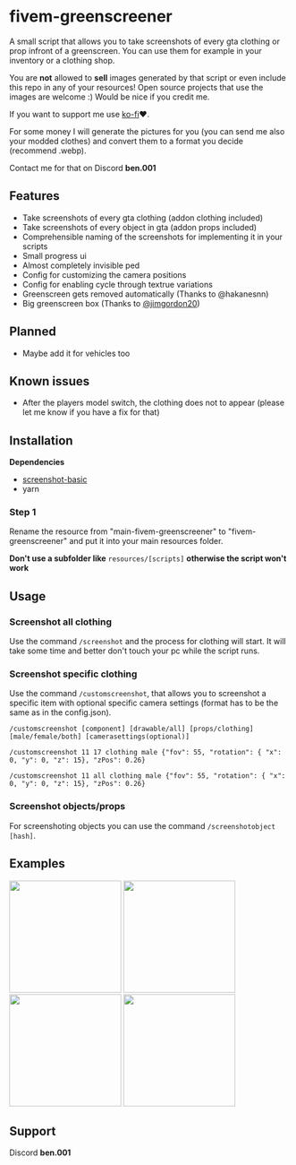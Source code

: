 # fivem-greenscreener
A small script that allows you to take screenshots of every gta clothing or prop infront of a greenscreen.
You can use them for example in your inventory or a clothing shop.

You are **not** allowed to **sell** images generated by that script or even include this repo in any of your resources! Open source projects that use the images are welcome :) Would be nice if you credit me.

If you want to support me use [ko-fi](https://ko-fi.com/bentix)❤️​.

For some money I will generate the pictures for you (you can send me also your modded clothes) and convert them to a format you decide (recommend .webp).

Contact me for that on Discord **ben.001**

## Features
- Take screenshots of every gta clothing (addon clothing included)
- Take screenshots of every object in gta (addon props included)
- Comprehensible naming of the screenshots for implementing it in your scripts
- Small progress ui
- Almost completely invisible ped
- Config for customizing the camera positions
- Config for enabling cycle through textrue variations
- Greenscreen gets removed automatically (Thanks to @hakanesnn)
- Big greenscreen box (Thanks to [@jimgordon20](https://github.com/jimgordon20/jim_g_green_screen))

## Planned
- Maybe add it for vehicles too

## Known issues
- After the players model switch, the clothing does not to appear (please let me know if you have a fix for that)

## Installation
**Dependencies**
- [screenshot-basic](https://github.com/citizenfx/screenshot-basic)
- yarn

### Step 1
Rename the resource from "main-fivem-greenscreener" to "fivem-greenscreener" and put it into your main resources folder.

**Don't use a subfolder like** `resources/[scripts]` **otherwise the script won't work**

## Usage
### Screenshot all clothing
Use the command `/screenshot` and the process for clothing will start.
It will take some time and better don't touch your pc while the script runs.


### Screenshot specific clothing
Use the command `/customscreenshot`, that allows you to screenshot a specific item with optional specific camera settings (format has to be the same as in the config.json).

`/customscreenshot [component] [drawable/all] [props/clothing] [male/female/both] [camerasettings(optional)]`

`/customscreenshot 11 17 clothing male {"fov": 55, "rotation": { "x": 0, "y": 0, "z": 15}, "zPos": 0.26}`

`/customscreenshot 11 all clothing male {"fov": 55, "rotation": { "x": 0, "y": 0, "z": 15}, "zPos": 0.26}`


### Screenshot objects/props
For screenshoting objects you can use the command `/screenshotobject [hash]`.

## Examples
<img src="https://i.imgur.com/2WJyGgy.png" width="200"> <img src="https://i.imgur.com/aAQwU4d.png" width="200">
<img src="https://i.imgur.com/EqY5Inu.png" width="200"> <img src="https://i.imgur.com/ctTF9M9.png" width="200">

## Support
Discord **ben.001**
